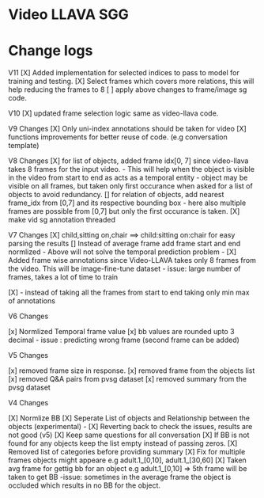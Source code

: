 # Video LLAVA SGG


# Change logs

V11
[X] Added implementation for selected indices to pass to model for training and testing.
[X] Select frames which covers more relations, this will help reducing the frames to 8 
[ ] apply above changes to frame/image sg code.

V10
[X] updated frame selection logic same as video-llava code.

V9 Changes
[X] Only uni-index annotations should be taken for video
[X] functions improvements for better reuse of code. (e.g conversation template)

V8 Changes
[X] for list of objects, added frame idx[0, 7] since video-llava takes 8 frames for the input video.
    - This will help when the object is visible in the video from start to end as acts as a temporal entity
    - object may be visible on all frames, but taken only first occurance when asked for a list of objects to avoid redundancy.
[] for relation of objects, add nearest frame_idx from [0,7] and its respective bounding box
    - here also multiple frames are possible from [0,7] but only the first occurance is taken. 
[X] make vid sg annotation threaded

V7 Changes
[X] child,sitting on,chair ==> child:sitting on:chair for easy parsing the results
[] Instead of average frame add frame start and end normlized
    - Above will not solve the temporal prediction problem
    - [X] Added frame wise annotations since Video-LLAVA takes only 8 frames from the video. This will be image-fine-tune dataset
      - issue: large number of frames, takes a lot of time to train

[X] - instead of taking all the frames from start to end taking only min max of annotations


V6 Changes

[x] Normlized Temporal frame value
[x] bb values are rounded upto 3 decimal
    - issue : predicting wrong frame (second frame can be added)

V5 Changes

[x] removed frame size in response.
[x] removed frame from the objects list
[x] removed Q&A pairs from pvsg dataset
[x] removed summary from the pvsg dataset

V4 Changes

[X] Normlize BB
[X] Seperate List of objects and Relationship between the objects (experimental) 
    - [X] Reverting back to check the issues, results are not good (v5)
[X] Keep same questions for all conversation
[X] If BB is not found for any objects keep the list empty instead of passing zeros.
[X] Removed list of categories before providing summary
[X] Fix for multiple frames objects might appeare e.g adult.1_[0,10], adult.1_[30,60]
[X] Taken avg frame for gettig bb for an object e.g adult.1_[0,10] => 5th frame will be taken to get BB
    -issue: sometimes in the average frame the object is occluded which results in no BB for the object.